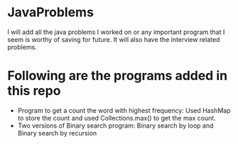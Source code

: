# JavaProblems
I will add all the java problems I worked on or any important program that I seem is worthy of saving for future. It will also have the interview related problems.


# Following are the programs added in this repo
* Program to get a count the word with highest frequency: Used HashMap to store the count and used Collections.max() to get the max count.
* Two versions of Binary search program: Binary search by loop and Binary search by recursion
